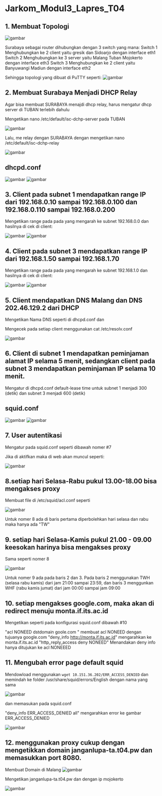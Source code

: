 # Jarkom_Modul3_Lapres_T04

## 1. Membuat Topologi

![gambar](https://user-images.githubusercontent.com/55182321/100518547-cb5aab00-31c4-11eb-907b-e6d375f3bea1.png)

Surabaya sebagai router dihubungkan dengan 3 switch yang mana:
Switch 1 Menghubungkan ke 2 client yaitu gresik dan Sidoarjo dengan interface eth1
Switch 2 Menghubungkan ke 3 server yaitu Malang Tuban Mojokerto dengan interface eth3
Switch 3 Menghubungkan ke 2 client yaitu Banyuwangi Madiun dengan interface eth2


Sehingga topologi yang dibuat di PuTTY seperti:
![gambar](https://user-images.githubusercontent.com/55182321/100518551-d9103080-31c4-11eb-99d1-f963091c1f8c.png)

## 2. Membuat Surabaya Menjadi DHCP Relay

Agar bisa membuat SURABAYA menajdi dhcp relay, harus mengatur dhcp server di TUBAN terlebih dahulu

Mengetikan nano /etc/default/isc-dchp-server pada TUBAN

![gambar](https://user-images.githubusercontent.com/55182321/100518929-41f8a800-31c7-11eb-9288-0359ee027a6c.png)

Lalu, me relay dengan SURABAYA dengan mengetikan nano /etc/default/isc-dchp-relay

![gambar](https://user-images.githubusercontent.com/55182321/100519007-c4816780-31c7-11eb-862e-b6de94ded614.png)

## dhcpd.conf

![gambar](https://user-images.githubusercontent.com/55182321/100519033-eaa70780-31c7-11eb-82ca-465ff680eaf8.png)
![gambar](https://user-images.githubusercontent.com/55182321/100519274-85541600-31c9-11eb-928a-4257b3735c61.png)



## 3. Client pada subnet 1 mendapatkan range IP dari 192.168.0.10 sampai 192.168.0.100 dan 192.168.0.110 sampai 192.168.0.200

Mengetikan range pada pada yang mengarah ke subnet 192.168.0.0 dan hasilnya di cek di client: 

![gambar](https://user-images.githubusercontent.com/55182321/100519102-67d27c80-31c8-11eb-8d1b-c3258352787d.png)
![gambar](https://user-images.githubusercontent.com/55182321/100519105-6b660380-31c8-11eb-9739-80226b089ad7.png)

## 4. Client pada subnet 3 mendapatkan range IP dari 192.168.1.50 sampai 192.168.1.70

Mengetikan range pada pada yang mengarah ke subnet 192.168.1.0 dan hasilnya di cek di client:

![gambar](https://user-images.githubusercontent.com/55182321/100519472-a9642700-31ca-11eb-9584-3d0d9a1f48d0.png)
![gambar](https://user-images.githubusercontent.com/55182321/100519477-ac5f1780-31ca-11eb-8e75-5b14f0dfca43.png)

## 5. Client mendapatkan DNS Malang dan DNS 202.46.129.2 dari DHCP

Mengetikan Nama DNS seperti di dhcpd.conf dan 

Mengecek pada setiap client menggunakan cat /etc/resolv.conf

![gambar](https://user-images.githubusercontent.com/55182321/100519529-0fe94500-31cb-11eb-8e08-8721ef2016b2.png)

## 6. Client di subnet 1 mendapatkan peminjaman alamat IP selama 5 menit, sedangkan client pada subnet 3 mendapatkan peminjaman IP selama 10 menit.

Mengatur di dhcpd.conf default-lease time untuk subnet 1 menjadi 300 (detik) dan subnet 3 menjadi 600 (detik)

## squid.conf 

![gambar](https://user-images.githubusercontent.com/55182321/100520363-044c4d00-31d0-11eb-8a3f-dad40b942879.png)
![gambar](https://user-images.githubusercontent.com/55182321/100520369-08786a80-31d0-11eb-8f21-c6ecb75bb013.png)


## 7. User autentikasi 

Mengatur pada squid.conf seperti dibawah nomer #7 

Jika di aktifkan maka di web akan muncul seperti:

![gambar](https://user-images.githubusercontent.com/55182321/100519933-9ef75c80-31cd-11eb-9d7b-a78b2f469449.png)

## 8.setiap hari Selasa-Rabu pukul 13.00-18.00 bisa mengakses proxy

Membuat file di /etc/squid/acl.conf seperti

![gambar](https://user-images.githubusercontent.com/55182321/100520481-70c74c00-31d0-11eb-9617-27bfac1f1416.png)

Untuk nomer 8 ada di baris pertama diperbolehkan hari selasa dan rabu maka hanya ada "TW" 

## 9. setiap hari Selasa-Kamis pukul 21.00 - 09.00 keesokan harinya bisa mengakses proxy

Sama seperti nomer 8 

![gambar](https://user-images.githubusercontent.com/55182321/100520481-70c74c00-31d0-11eb-9617-27bfac1f1416.png)

Untuk nomer 9 ada pada baris 2 dan 3. Pada baris 2 menggunakan TWH (selasa rabu kamis) dari jam 21:00 sampai 23:59, dan baris 3 menggunkan WHF (rabu kamis jumat) dari jam 00:00 sampai jam 09:00

## 10. setiap mengakses google.com, maka akan di redirect menuju monta.if.its.ac.id

Mengetikan seperti pada konfigurasi squid.conf dibawah #10


"acl NONEED dstdomain goole.com " membuat acl NONEED dengan tujuanya google.com
"deny_info http://monta.if.its.ac.id" mengarahkan ke monta.if.its.ac.id
"http_reply_access deny NONEED" Menandakan deny info hanya ditujukan ke acl NONEEED

## 11. Mengubah error page default squid

Mendowload menggunakan `wget 10.151.36.202/ERR_ACCESS_DENIED` dan memindah ke folder /usr/share/squid/errors/English dengan nama yang sama 

![gambar](https://user-images.githubusercontent.com/55182321/100521036-ca7d4580-31d3-11eb-9cfd-5974ea174bcc.png)

dan memasukan pada squid.conf 

"deny_info ERR_ACCESS_DENIED all" mengarahkan error ke gambar ERR_ACCESS_DENIED

![gambar](https://user-images.githubusercontent.com/55182321/100521251-ed5c2980-31d4-11eb-9a99-311fc126ee1f.png)

## 12. menggunakan proxy cukup dengan mengetikkan domain janganlupa-ta.t04.pw dan memasukkan port 8080. 

Membuat Domain di Malang 
![gambar](https://user-images.githubusercontent.com/55182321/100521141-6d35c400-31d4-11eb-9ec1-639baff3737e.png)

Mengetikan janganlupa-ta.t04.pw dan dengan ip mojokerto

![gambar](https://user-images.githubusercontent.com/55182321/100521144-71fa7800-31d4-11eb-84bd-9b2594354a4d.png)

